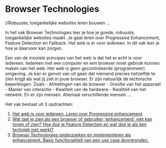 # Browser Technologies
//Robuuste, toegankelijke websites leren bouwen …

In het vak Browser Technologies leer je hoe je goede, robuuste, toegankelijke websites maakt. Je gaat leren over Progressive Enhancement, Feature Detection en Fallback. Het web is er voor iedereen. In dit vak leer je hoe je daarvoor kan zorgen.

Een van de mooiste principes van het web is dat het er echt is voor iedereen. Iedereen met een computer en een browser moet gebruik kunnen maken van het web. Het web is geen gecontroleerde (programmeer) omgeving. Je kan er gerust van uit gaan dat niemand precies hetzelfde te zien krijgt als wat jij ziet in jouw browser. Er zijn natuurlijk de technische beperkingen. Zoals - Afmetingen van de browser - Grootte van het apparaat - Manier van interactie - Kwaliteit van de hardware - Kwaliteit van het netwerk. En er zijn mensen. Allemaal verschillende mensen ...


Het vak bestaat uit 3 opdrachten:

1. [Het web is voor iedereen. Leren over Progressive enhancement](/opdracht1)
2. [Wat laat je zien als een browser of gebruiker 'enhancement' niet kan tonen of zien? Hoe doe je Feature Detection en wat doe je als een techniek niet werkt?](/opdracht2)
3. [Browser Technologies onderzoeken en implementeren als enhancement. Basic functionaliteit van een use case doorgronden.](/opdracht3)
